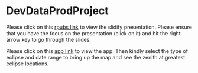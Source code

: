 # DevDataProdProject

Please click on this [rpubs link](http://rpubs.com/vanilla-ic/LunarEclipse) to view the slidify presentation. Please ensure that you have the focus on the presentation (click on it) and hit the right arrow key to go through the slides.

Please click on this [app link]( https://vanilla-ic.shinyapps.io/DevDataProdProj) to view the app. Then kindly select the type of eclipse and date range to bring up the map and see the zenith at greatest eclipse locations.